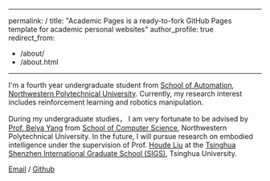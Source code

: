 ---
 permalink: /
 title: "Academic Pages is a ready-to-fork GitHub Pages template for academic personal websites"
 author_profile: true
 redirect_from: 
   - /about/
   - /about.html
 ---
 
I'm a fourth year undergraduate student from [School of Automation](https://zdhxy.nwpu.edu.cn/), [Northwestern Polytechnical University](https://www.nwpu.edu.cn/). Currently, my research interest includes reinforcement learning and robotics manipulation.

During my undergraduate studies， I am very fortunate to be advised by [Prof. Beiya Yang](https://teacher.nwpu.edu.cn/2023010084) from [School of Computer Science](https://jsj.nwpu.edu.cn/),  Northwestern Polytechnical University. In the future, I will pursue research on embodied intelligence under the supervision of Prof. [Houde Liu](https://www.sigs.tsinghua.edu.cn/lhd/main.htm) at the [Tsinghua Shenzhen International Graduate School (SIGS)](https://www.sigs.tsinghua.edu.cn/main.htm), Tsinghua University.

[Email](mailto:wzh0304@mail.nwpu.edu.cn) / [Github](https://github.com/Zihan-W)
